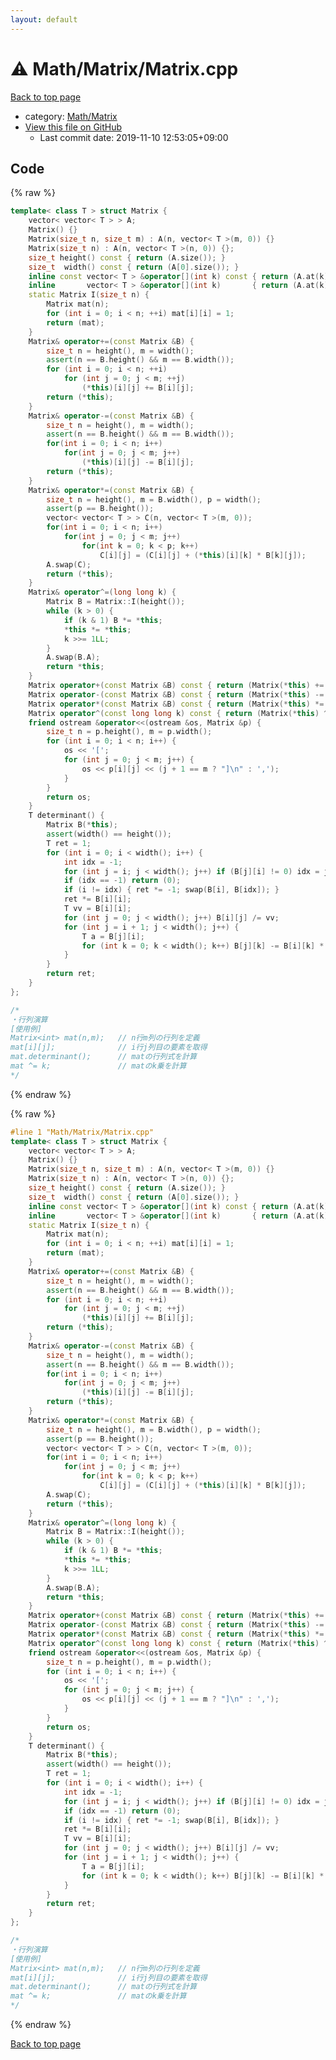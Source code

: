 ```yaml
---
layout: default
---
```


<!-- mathjax config similar to math.stackexchange -->
<script type="text/javascript" async
  src="https://cdnjs.cloudflare.com/ajax/libs/mathjax/2.7.5/MathJax.js?config=TeX-MML-AM_CHTML">
</script>
<script type="text/x-mathjax-config">
  MathJax.Hub.Config({
    TeX: { equationNumbers: { autoNumber: "AMS" }},
    tex2jax: {
      inlineMath: [ ['$','$'] ],
      processEscapes: true
    },
    "HTML-CSS": { matchFontHeight: false },
    displayAlign: "left",
    displayIndent: "2em"
  });
</script>

<script type="text/javascript" src="https://cdnjs.cloudflare.com/ajax/libs/jquery/3.4.1/jquery.min.js"></script>
<script src="https://cdn.jsdelivr.net/npm/jquery-balloon-js@1.1.2/jquery.balloon.min.js" integrity="sha256-ZEYs9VrgAeNuPvs15E39OsyOJaIkXEEt10fzxJ20+2I=" crossorigin="anonymous"></script>
<script type="text/javascript" src="../../../assets/js/copy-button.js"></script>
<link rel="stylesheet" href="../../../assets/css/copy-button.css" />


# :warning: Math/Matrix/Matrix.cpp

<a href="../../../index.html">Back to top page</a>

* category: <a href="../../../index.html#f6ce61238330a8f48f1ec7555e6c8ca5">Math/Matrix</a>
* <a href="{{ site.github.repository_url }}/blob/master/Math/Matrix/Matrix.cpp">View this file on GitHub</a>
    - Last commit date: 2019-11-10 12:53:05+09:00




## Code

<a id="unbundled"></a>
{% raw %}
```cpp
template< class T > struct Matrix {
    vector< vector< T > > A;
    Matrix() {}
    Matrix(size_t n, size_t m) : A(n, vector< T >(m, 0)) {}
    Matrix(size_t n) : A(n, vector< T >(n, 0)) {};
    size_t height() const { return (A.size()); }
    size_t  width() const { return (A[0].size()); }
    inline const vector< T > &operator[](int k) const { return (A.at(k)); }
    inline       vector< T > &operator[](int k)       { return (A.at(k)); }
    static Matrix I(size_t n) {
        Matrix mat(n);
        for (int i = 0; i < n; ++i) mat[i][i] = 1;
        return (mat);
    }
    Matrix& operator+=(const Matrix &B) {
        size_t n = height(), m = width();
        assert(n == B.height() && m == B.width());
        for (int i = 0; i < n; ++i)
            for (int j = 0; j < m; ++j)
                (*this)[i][j] += B[i][j];
        return (*this);
    }
    Matrix& operator-=(const Matrix &B) {
        size_t n = height(), m = width();
        assert(n == B.height() && m == B.width());
        for(int i = 0; i < n; i++)
            for(int j = 0; j < m; j++)
                (*this)[i][j] -= B[i][j];
        return (*this);
    }
    Matrix& operator*=(const Matrix &B) {
        size_t n = height(), m = B.width(), p = width();
        assert(p == B.height());
        vector< vector< T > > C(n, vector< T >(m, 0));
        for(int i = 0; i < n; i++)
            for(int j = 0; j < m; j++)
                for(int k = 0; k < p; k++)
                    C[i][j] = (C[i][j] + (*this)[i][k] * B[k][j]);
        A.swap(C);
        return (*this);
    }
    Matrix& operator^=(long long k) {
        Matrix B = Matrix::I(height());
        while (k > 0) {
            if (k & 1) B *= *this;
            *this *= *this;
            k >>= 1LL;
        }
        A.swap(B.A);
        return *this;
    }
    Matrix operator+(const Matrix &B) const { return (Matrix(*this) += B); }
    Matrix operator-(const Matrix &B) const { return (Matrix(*this) -= B); }
    Matrix operator*(const Matrix &B) const { return (Matrix(*this) *= B); }
    Matrix operator^(const long long k) const { return (Matrix(*this) ^= k); }
    friend ostream &operator<<(ostream &os, Matrix &p) {
        size_t n = p.height(), m = p.width();
        for (int i = 0; i < n; i++) {
            os << '[';
            for (int j = 0; j < m; j++) {
                os << p[i][j] << (j + 1 == m ? "]\n" : ',');
            }
        }
        return os;
    }
    T determinant() {
        Matrix B(*this);
        assert(width() == height());
        T ret = 1;
        for (int i = 0; i < width(); i++) {
            int idx = -1;
            for (int j = i; j < width(); j++) if (B[j][i] != 0) idx = j;
            if (idx == -1) return (0);
            if (i != idx) { ret *= -1; swap(B[i], B[idx]); }
            ret *= B[i][i];
            T vv = B[i][i];
            for (int j = 0; j < width(); j++) B[i][j] /= vv;
            for (int j = i + 1; j < width(); j++) {
                T a = B[j][i];
                for (int k = 0; k < width(); k++) B[j][k] -= B[i][k] * a;
            }
        }
        return ret;
    }
};

/*
・行列演算
[使用例]
Matrix<int> mat(n,m);   // n行m列の行列を定義
mat[i][j];              // i行j列目の要素を取得
mat.determinant();      // matの行列式を計算
mat ^= k;               // matのk乗を計算
*/

```
{% endraw %}

<a id="bundled"></a>
{% raw %}
```cpp
#line 1 "Math/Matrix/Matrix.cpp"
template< class T > struct Matrix {
    vector< vector< T > > A;
    Matrix() {}
    Matrix(size_t n, size_t m) : A(n, vector< T >(m, 0)) {}
    Matrix(size_t n) : A(n, vector< T >(n, 0)) {};
    size_t height() const { return (A.size()); }
    size_t  width() const { return (A[0].size()); }
    inline const vector< T > &operator[](int k) const { return (A.at(k)); }
    inline       vector< T > &operator[](int k)       { return (A.at(k)); }
    static Matrix I(size_t n) {
        Matrix mat(n);
        for (int i = 0; i < n; ++i) mat[i][i] = 1;
        return (mat);
    }
    Matrix& operator+=(const Matrix &B) {
        size_t n = height(), m = width();
        assert(n == B.height() && m == B.width());
        for (int i = 0; i < n; ++i)
            for (int j = 0; j < m; ++j)
                (*this)[i][j] += B[i][j];
        return (*this);
    }
    Matrix& operator-=(const Matrix &B) {
        size_t n = height(), m = width();
        assert(n == B.height() && m == B.width());
        for(int i = 0; i < n; i++)
            for(int j = 0; j < m; j++)
                (*this)[i][j] -= B[i][j];
        return (*this);
    }
    Matrix& operator*=(const Matrix &B) {
        size_t n = height(), m = B.width(), p = width();
        assert(p == B.height());
        vector< vector< T > > C(n, vector< T >(m, 0));
        for(int i = 0; i < n; i++)
            for(int j = 0; j < m; j++)
                for(int k = 0; k < p; k++)
                    C[i][j] = (C[i][j] + (*this)[i][k] * B[k][j]);
        A.swap(C);
        return (*this);
    }
    Matrix& operator^=(long long k) {
        Matrix B = Matrix::I(height());
        while (k > 0) {
            if (k & 1) B *= *this;
            *this *= *this;
            k >>= 1LL;
        }
        A.swap(B.A);
        return *this;
    }
    Matrix operator+(const Matrix &B) const { return (Matrix(*this) += B); }
    Matrix operator-(const Matrix &B) const { return (Matrix(*this) -= B); }
    Matrix operator*(const Matrix &B) const { return (Matrix(*this) *= B); }
    Matrix operator^(const long long k) const { return (Matrix(*this) ^= k); }
    friend ostream &operator<<(ostream &os, Matrix &p) {
        size_t n = p.height(), m = p.width();
        for (int i = 0; i < n; i++) {
            os << '[';
            for (int j = 0; j < m; j++) {
                os << p[i][j] << (j + 1 == m ? "]\n" : ',');
            }
        }
        return os;
    }
    T determinant() {
        Matrix B(*this);
        assert(width() == height());
        T ret = 1;
        for (int i = 0; i < width(); i++) {
            int idx = -1;
            for (int j = i; j < width(); j++) if (B[j][i] != 0) idx = j;
            if (idx == -1) return (0);
            if (i != idx) { ret *= -1; swap(B[i], B[idx]); }
            ret *= B[i][i];
            T vv = B[i][i];
            for (int j = 0; j < width(); j++) B[i][j] /= vv;
            for (int j = i + 1; j < width(); j++) {
                T a = B[j][i];
                for (int k = 0; k < width(); k++) B[j][k] -= B[i][k] * a;
            }
        }
        return ret;
    }
};

/*
・行列演算
[使用例]
Matrix<int> mat(n,m);   // n行m列の行列を定義
mat[i][j];              // i行j列目の要素を取得
mat.determinant();      // matの行列式を計算
mat ^= k;               // matのk乗を計算
*/

```
{% endraw %}

<a href="../../../index.html">Back to top page</a>

